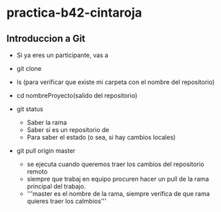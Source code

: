 # practica-b42-cintaroja

## Introduccion a Git

- Si ya eres un participante, vas a

- git clone <url>

- ls (para verificar que existe mi carpeta con el nombre del repositorio)

- cd nombreProyecto(salido del repositorio)

- git status

  - Saber la rama
  - Saber si es un repositorio de
  - Para saber el estado (o sea, si hay cambios locales)

- git pull origin master
  - se ejecuta cuando queremos traer los cambios del repositorio remoto
  - siempre que trabaj en equipo procuren hacer un pull de la rama principal del trabajo.
  - '''master es el nombre de la rama, siempre verifica de que rama quieres traer los calmbios'''
